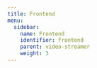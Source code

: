 ```yaml
---
title: Frontend
menu:
  sidebar:
    name: Frontend
    identifier: frontend
    parent: video-streamer
    weight: 3
---
```

